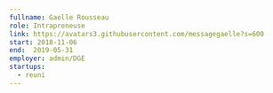 ```yaml
---
fullname: Gaelle Rousseau
role: Intrapreneuse
link: https://avatars3.githubusercontent.com/messagegaelle?s=600
start: 2018-11-06
end:  2019-05-31
employer: admin/DGE
startups:
  - reuni
---
```

